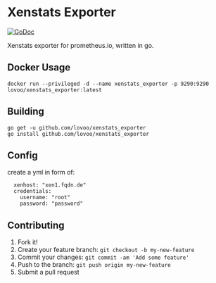 # Xenstats Exporter

[![GoDoc](https://godoc.org/github.com/lovoo/xenstats_exporter?status.svg)](https://godoc.org/github.com/lovoo/xenstats_exporter)

 Xenstats exporter for prometheus.io, written in go.

## Docker Usage

    docker run --privileged -d --name xenstats_exporter -p 9290:9290 lovoo/xenstats_exporter:latest

## Building

    go get -u github.com/lovoo/xenstats_exporter
    go install github.com/lovoo/xenstats_exporter

## Config

  create a yml in form of:

```
  xenhost: "xen1.fqdn.de"
  credentials:
    username: "root"
    password: "password"
```


## Contributing

1. Fork it!
2. Create your feature branch: `git checkout -b my-new-feature`
3. Commit your changes: `git commit -am 'Add some feature'`
4. Push to the branch: `git push origin my-new-feature`
5. Submit a pull request
